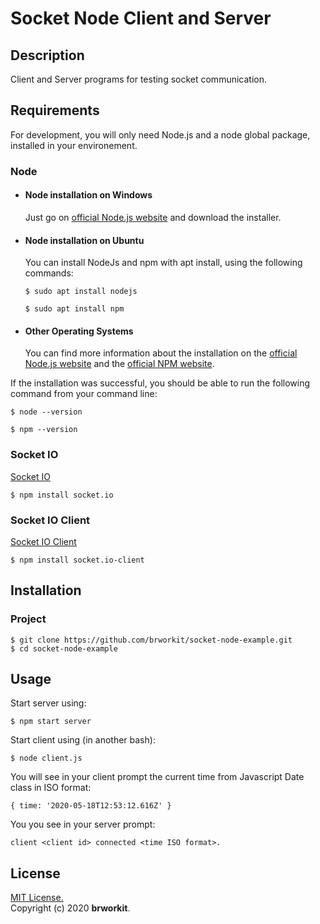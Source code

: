 # Socket Node Client and Server 

## Description
Client and Server programs for testing socket communication.

## Requirements
For development, you will only need Node.js and a node global package, installed in your environement. 

### Node

- #### Node installation on Windows

  Just go on [official Node.js website](https://nodejs.org/) and download the installer.

- #### Node installation on Ubuntu

  You can install NodeJs and npm with apt install, using the following commands:
      
      $ sudo apt install nodejs
      
      $ sudo apt install npm

- #### Other Operating Systems
  You can find more information about the installation on the [official Node.js website](https://nodejs.org/) and the [official NPM website](https://npmjs.org/).

If the installation was successful, you should be able to run the following command from your command line:

    $ node --version        

    $ npm --version

### Socket IO

[Socket IO](https://www.npmjs.com/package/socket.io)
    
    $ npm install socket.io

### Socket IO Client 
[Socket IO Client](https://www.npmjs.com/package/socket.io-client)
    
    $ npm install socket.io-client
    
## Installation

### Project
    $ git clone https://github.com/brworkit/socket-node-example.git
    $ cd socket-node-example
    
## Usage

Start server using: 

    $ npm start server

Start client using (in another bash):
    
    $ node client.js

You will see in your client prompt the current time from Javascript Date class in ISO format:
    
    { time: '2020-05-18T12:53:12.616Z' }

You you see in your server prompt:

    client <client id> connected <time ISO format>.

## License
[MIT License.](https://opensource.org/licenses/MIT)    
Copyright (c) 2020 **brworkit**.